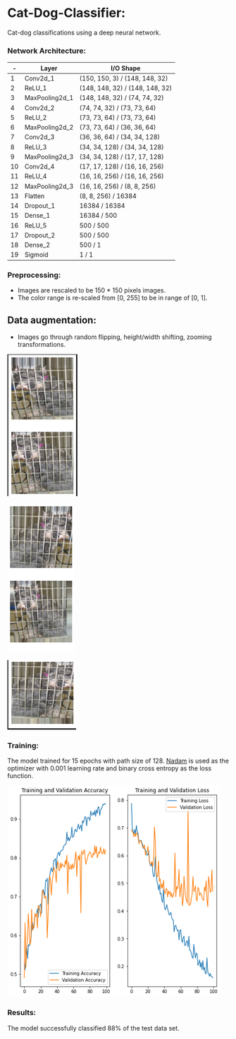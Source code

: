# Cat-Dog-Classifier:
Cat-dog classifications using a deep neural network.
### Network Architecture:
  | -  | Layer          | I/O Shape                       |
  |----|----------------|---------------------------------|
  | 1  | Conv2d_1       | (150, 150, 3) / (148, 148, 32)  |
  | 2  | ReLU_1         | (148, 148, 32) / (148, 148, 32) |
  | 3  | MaxPooling2d_1 | (148, 148, 32) / (74, 74, 32)   |
  | 4  | Conv2d_2       | (74, 74, 32) / (73, 73, 64)     |
  | 5  | ReLU_2         | (73, 73, 64) / (73, 73, 64)     |
  | 6  | MaxPooling2d_2 | (73, 73, 64) / (36, 36, 64)     |
  | 7  | Conv2d_3       | (36, 36, 64) / (34, 34, 128)    |
  | 8  | ReLU_3         | (34, 34, 128) / (34, 34, 128)   |
  | 9  | MaxPooling2d_3 | (34, 34, 128) / (17, 17, 128)   |
  | 10 | Conv2d_4       | (17, 17, 128) / (16, 16, 256)   |
  | 11 | ReLU_4         | (16, 16, 256) / (16, 16, 256)   |
  | 12 | MaxPooling2d_3 | (16, 16, 256) / (8, 8, 256)     |
  | 13 | Flatten        | (8, 8, 256) / 16384             |
  | 14 | Dropout_1      | 16384 / 16384                   |
  | 15 | Dense_1        | 16384 / 500                     |
  | 16 | ReLU_5         | 500 / 500                       |
  | 17 | Dropout_2      | 500 / 500                       |
  | 18 | Dense_2        | 500 / 1                         |
  | 19 | Sigmoid        | 1 / 1                           |

### Preprocessing:
* Images are rescaled to be 150 * 150 pixels images.
* The color range is re-scaled from [0, 255] to be in range of [0, 1].
## Data augmentation:
* Images go through random flipping, height/width shifting, zooming transformations.

![preprocessing example 1](images/preprocess1.PNG)

![preprocessing example 1](images/preprocess2.PNG)

![preprocessing example 1](images/preprocess3.PNG)

### Training:
The model trained for 15 epochs with path size of 128. [Nadam](http://cs229.stanford.edu/proj2015/054_report.pdf) is used as the optimizer with 0.001 learning rate and binary cross entropy as the loss function.

![preprocessing example 1](images/train.PNG)
### Results:
The model successfully classified 88% of the test data set.
